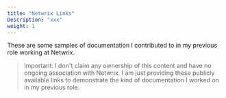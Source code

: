 ```yaml
---
title: "Netwrix Links"
Description: "xxx"
weight: 1
---
```

These are some samples of documentation I contributed to in my previous role working at Netwrix.  

> Important: I don't claim any ownership of this content and have no ongoing association with Netwrix. I am just providing these publicly available links to demonstrate the kind of documentation I worked on in my previous role.


